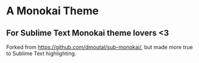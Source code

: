 # A Monokai Theme
## For Sublime Text Monokai theme lovers <3

Forked from https://github.com/dmoutal/sub-monokai/, but made more true to Sublime Text highlighting.
